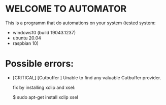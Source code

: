 # WELCOME TO AUTOMATOR

This is a programm that do automations on your system
(tested system: 
  - windows10 (build 19043.1237)
  - ubuntu 20.04
  - raspbian 10) 


# Possible errors:

- [CRITICAL] [Cutbuffer ] Unable to find any valuable Cutbuffer provider.
    
  fix by installing xclip and xsel:
    
  $ sudo apt-get install xclip xsel
